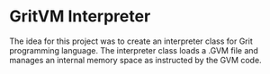 # GritVM Interpreter

The idea for this project was to create an interpreter class for Grit programming language. 
The interpreter class loads a .GVM file and manages an internal memory space as instructed by the GVM code.
